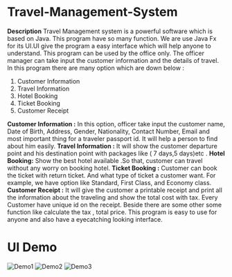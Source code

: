 # Travel-Management-System

**Description**
Travel Management system is a powerful software which is based on Java. This program have so many function. We are use Java Fx for its UI.UI give the program a easy interface which will help anyone to understand. This program can be used by the office only. The officer manager can take input the customer information and the details of travel. In this program there are many option which are down below :
1.	Customer Information
2.	Travel Information 
3.	Hotel Booking
4.	Ticket Booking
5.	Customer Receipt

**Customer Information :**  In this option, officer take input the customer name, Date of Birth, Address, Gender, Nationality, Contact Number, Email and most important thing for a traveler passport id. It will help a person to find about him easily.
**Travel Information :** It will show the customer departure point and his destination point with packages like ( 7 days,5 days)etc .
**Hotel Booking:** Show the best hotel available .So that, customer can travel without any worry on booking hotel. 
**Ticket Booking :** Customer can book the ticket with return ticket. And what type of ticket a customer want. For example, we have option like Standard, First Class, and Economy class. 
**Customer Receipt :** It will give the customer a printable receipt and print all the information about the traveling and show the total cost with tax. Every Customer have unique id on  the receipt. 
Beside there are some other some function like calculate the tax , total price. This program is easy to use for anyone and also have a eyecatching looking interface.

# UI Demo 
![Demo1](https://i.imgur.com/7QJUbYn.png)
![Demo2](https://i.imgur.com/RbJt1Hx.png)
![Demo3](https://i.imgur.com/GXZhpBK.png)






